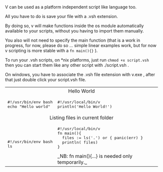 V can be used as a platform independent script like language too.

All you have to do is save your file with a .vsh extension.

By doing so, v will make functions inside the os module automatically available to your scripts, without you having to import them manually.

You also will not need to specify the main function (that is a work in progress, for now, please do so ... simple linear examples work, but for now v scripting is more stable with a `fn main(){}` ).

To run your .vsh scripts, on *nix platforms, just run `chmod +x script.vsh` then you can start them like any other script with ./script.vsh . 

On windows, you have to associate the .vsh file extension with v.exe , after that just double click your script.vsh file.

<table>
<tr><td colspan="2" align="center">Hello World</td></tr>
<tr>
<td>
<pre class="highlight highlight-source-v">
#!/usr/bin/env bash
echo "Hello world"
</pre>
</td>
<td valign="top">
<pre>
#!/usr/local/bin/v
println('Hello World!')
</pre>
</td>
</tr>


<tr><td colspan="2" align="center">Listing files in current folder</td></tr>
<tr>
<td>
<pre>
#!/usr/bin/env bash
ls
</pre>
</td>
<td valign="top">
<pre>
#!/usr/local/bin/v
fn main(){
  files := ls('.') or { panic(err) }
  println( files)
}
</pre>
_NB: fn main(){...} is needed only temporarily._
</td>
</tr>

</table>
